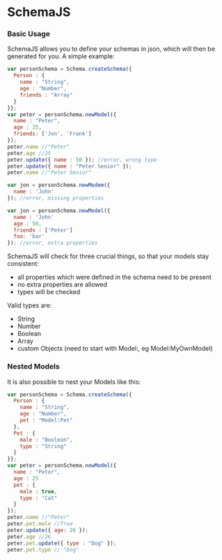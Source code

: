 SchemaJS
========

### Basic Usage

SchemaJS allows you to define your schemas in json, which will then be generated for you.
A simple example:

```javascript
var personSchema = Schema.createSchema({
  Person : {
    name : "String",
    age : "Number",
    friends : "Array"
  }
}};
var peter = personSchema.newModel({
  name : "Peter",
  age : 25,
  friends: ['Jon', 'Frank']
});
peter.name //"Peter"
peter.age //25
peter.update({ name : 50 }); //error, wrong type
peter.update({ name : "Peter Senior" });
peter.name //"Peter Senior"

var jon = personSchema.newModem({
  name : 'John'
}); //error, missing properties

var jon = personSchema.newModel({
  name : 'John'
  age : 50,
  friends : ['Peter']
  foo: 'bar'
}); //error, extra properties
```

SchemaJS will check for three crucial things, so that your models stay consistent:

- all properties which were defined in the schema need to be present
- no extra properties are allowed
- types will be checked

Valid types are:

- String
- Number
- Boolean
- Array
- custom Objects (need to start with Model:, eg Model:MyOwnModel)

### Nested Models

It is also possible to nest your Models like this:

```javascript
var personSchema = Schema.createSchema({
  Person : {
    name : "String",
    age : "Number",
    pet : "Model:Pet"
  },
  Pet : {
    male : "Boolean",
    type : "String"
  }
}};
var peter = personSchema.newModel({
  name : "Peter",
  age : 25
  pet : {
    male : true,
    type : "Cat"
  }
});
peter.name //"Peter"
peter.pet.male //True
peter.update({ age: 26 });
peter.age //26
peter.pet.update({ type : "Dog" });
peter.pet.type // "Dog"
```

